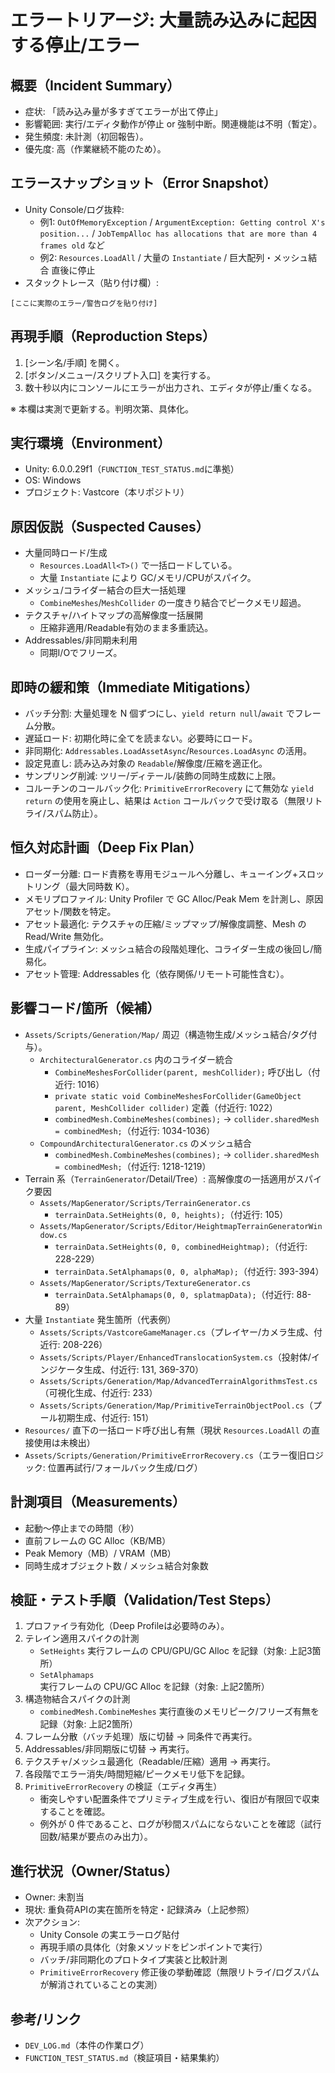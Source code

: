 # エラートリアージ: 大量読み込みに起因する停止/エラー

## 概要（Incident Summary）
- 症状: 「読み込み量が多すぎてエラーが出て停止」
- 影響範囲: 実行/エディタ動作が停止 or 強制中断。関連機能は不明（暫定）。
- 発生頻度: 未計測（初回報告）。
- 優先度: 高（作業継続不能のため）。

## エラースナップショット（Error Snapshot）
- Unity Console/ログ抜粋:
  - 例1: `OutOfMemoryException` / `ArgumentException: Getting control X's position...` / `JobTempAlloc has allocations that are more than 4 frames old` など
  - 例2: `Resources.LoadAll` / 大量の `Instantiate` / 巨大配列・メッシュ結合 直後に停止
- スタックトレース（貼り付け欄）:
```
[ここに実際のエラー/警告ログを貼り付け]
```

## 再現手順（Reproduction Steps）
1. [シーン名/手順] を開く。
2. [ボタン/メニュー/スクリプト入口] を実行する。
3. 数十秒以内にコンソールにエラーが出力され、エディタが停止/重くなる。

※ 本欄は実測で更新する。判明次第、具体化。

## 実行環境（Environment）
- Unity: 6.0.0.29f1（`FUNCTION_TEST_STATUS.md`に準拠）
- OS: Windows
- プロジェクト: Vastcore（本リポジトリ）

## 原因仮説（Suspected Causes）
- 大量同時ロード/生成
  - `Resources.LoadAll<T>()` で一括ロードしている。
  - 大量 `Instantiate` により GC/メモリ/CPUがスパイク。
- メッシュ/コライダー結合の巨大一括処理
  - `CombineMeshes`/`MeshCollider` の一度きり結合でピークメモリ超過。
- テクスチャ/ハイトマップの高解像度一括展開
  - 圧縮非適用/Readable有効のまま多重読込。
- Addressables/非同期未利用
  - 同期I/Oでフリーズ。

## 即時の緩和策（Immediate Mitigations）
- バッチ分割: 大量処理を N 個ずつにし、`yield return null`/`await` でフレーム分散。
- 遅延ロード: 初期化時に全てを読まない。必要時にロード。
- 非同期化: `Addressables.LoadAssetAsync`/`Resources.LoadAsync` の活用。
- 設定見直し: 読み込み対象の `Readable`/解像度/圧縮を適正化。
- サンプリング削減: ツリー/ディテール/装飾の同時生成数に上限。
 - コルーチンのコールバック化: `PrimitiveErrorRecovery` にて無効な `yield return` の使用を廃止し、結果は `Action` コールバックで受け取る（無限リトライ/スパム防止）。

## 恒久対応計画（Deep Fix Plan）
- ローダー分離: ロード責務を専用モジュールへ分離し、キューイング+スロットリング（最大同時数 K）。
- メモリプロファイル: Unity Profiler で GC Alloc/Peak Mem を計測し、原因アセット/関数を特定。
- アセット最適化: テクスチャの圧縮/ミップマップ/解像度調整、Mesh の Read/Write 無効化。
- 生成パイプライン: メッシュ結合の段階処理化、コライダー生成の後回し/簡易化。
- アセット管理: Addressables 化（依存関係/リモート可能性含む）。

## 影響コード/箇所（候補）
- `Assets/Scripts/Generation/Map/` 周辺（構造物生成/メッシュ結合/タグ付与）。
  - `ArchitecturalGenerator.cs` 内のコライダー統合
    - `CombineMeshesForCollider(parent, meshCollider);` 呼び出し（付近行: 1016）
    - `private static void CombineMeshesForCollider(GameObject parent, MeshCollider collider)` 定義（付近行: 1022）
    - `combinedMesh.CombineMeshes(combines);` → `collider.sharedMesh = combinedMesh;`（付近行: 1034-1036）
  - `CompoundArchitecturalGenerator.cs` のメッシュ結合
    - `combinedMesh.CombineMeshes(combines);` → `collider.sharedMesh = combinedMesh;`（付近行: 1218-1219）
- Terrain 系（`TerrainGenerator`/Detail/Tree）: 高解像度の一括適用がスパイク要因
  - `Assets/MapGenerator/Scripts/TerrainGenerator.cs`
    - `terrainData.SetHeights(0, 0, heights);`（付近行: 105）
  - `Assets/MapGenerator/Scripts/Editor/HeightmapTerrainGeneratorWindow.cs`
    - `terrainData.SetHeights(0, 0, combinedHeightmap);`（付近行: 228-229）
    - `terrainData.SetAlphamaps(0, 0, alphaMap);`（付近行: 393-394）
  - `Assets/MapGenerator/Scripts/TextureGenerator.cs`
    - `terrainData.SetAlphamaps(0, 0, splatmapData);`（付近行: 88-89）
- 大量 `Instantiate` 発生箇所（代表例）
  - `Assets/Scripts/VastcoreGameManager.cs`（プレイヤー/カメラ生成、付近行: 208-226）
  - `Assets/Scripts/Player/EnhancedTranslocationSystem.cs`（投射体/インジケータ生成、付近行: 131, 369-370）
  - `Assets/Scripts/Generation/Map/AdvancedTerrainAlgorithmsTest.cs`（可視化生成、付近行: 233）
  - `Assets/Scripts/Generation/Map/PrimitiveTerrainObjectPool.cs`（プール初期生成、付近行: 151）
- `Resources/` 直下の一括ロード呼び出し有無（現状 `Resources.LoadAll` の直接使用は未検出）
 - `Assets/Scripts/Generation/PrimitiveErrorRecovery.cs`（エラー復旧ロジック: 位置再試行/フォールバック生成/ログ）

## 計測項目（Measurements）
- 起動〜停止までの時間（秒）
- 直前フレームの GC Alloc（KB/MB）
- Peak Memory（MB）/ VRAM（MB）
- 同時生成オブジェクト数 / メッシュ結合対象数

## 検証・テスト手順（Validation/Test Steps）
1. プロファイラ有効化（Deep Profileは必要時のみ）。
2. テレイン適用スパイクの計測
   - `SetHeights` 実行フレームの CPU/GPU/GC Alloc を記録（対象: 上記3箇所）
   - `SetAlphamaps` 実行フレームの CPU/GC Alloc を記録（対象: 上記2箇所）
3. 構造物結合スパイクの計測
   - `combinedMesh.CombineMeshes` 実行直後のメモリピーク/フリーズ有無を記録（対象: 上記2箇所）
4. フレーム分散（バッチ処理）版に切替 → 同条件で再実行。
5. Addressables/非同期版に切替 → 再実行。
6. テクスチャ/メッシュ最適化（Readable/圧縮）適用 → 再実行。
7. 各段階でエラー消失/時間短縮/ピークメモリ低下を記録。
8. `PrimitiveErrorRecovery` の検証（エディタ再生）
   - 衝突しやすい配置条件でプリミティブ生成を行い、復旧が有限回で収束することを確認。
   - 例外が 0 件であること、ログが秒間スパムにならないことを確認（試行回数/結果が要点のみ出力）。

## 進行状況（Owner/Status）
- Owner: 未割当
- 現状: 重負荷APIの実在箇所を特定・記録済み（上記参照）
- 次アクション:
  - Unity Console の実エラーログ貼付
  - 再現手順の具体化（対象メソッドをピンポイントで実行）
  - バッチ/非同期化のプロトタイプ実装と比較計測
  - `PrimitiveErrorRecovery` 修正後の挙動確認（無限リトライ/ログスパムが解消されていることの実測）

## 参考/リンク
- `DEV_LOG.md`（本件の作業ログ）
- `FUNCTION_TEST_STATUS.md`（検証項目・結果集約）
